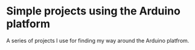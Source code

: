 Simple projects using the Arduino platform
==========================================

A series of projects I use for finding my way around the Arduino platfrom.
